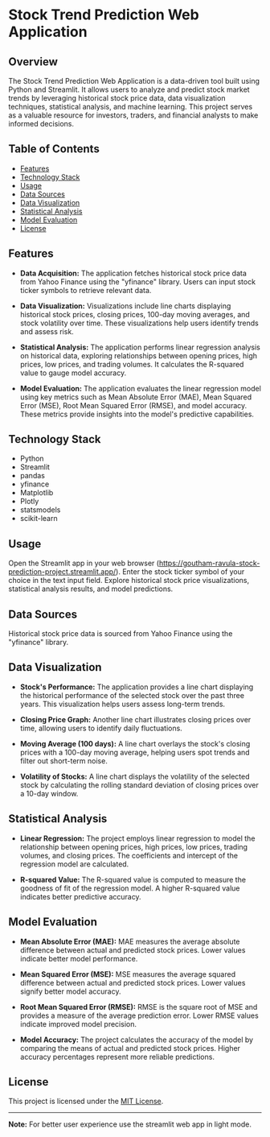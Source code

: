 # Stock Trend Prediction Web Application

## Overview

The Stock Trend Prediction Web Application is a data-driven tool built using Python and Streamlit. It allows users to analyze and predict stock market trends by leveraging historical stock price data, data visualization techniques, statistical analysis, and machine learning. This project serves as a valuable resource for investors, traders, and financial analysts to make informed decisions.

## Table of Contents

- [Features](#features)
- [Technology Stack](#technology-stack)
- [Usage](#usage)
- [Data Sources](#data-sources)
- [Data Visualization](#data-visualization)
- [Statistical Analysis](#statistical-analysis)
- [Model Evaluation](#model-evaluation)
- [License](#license)

## Features

- **Data Acquisition:** The application fetches historical stock price data from Yahoo Finance using the "yfinance" library. Users can input stock ticker symbols to retrieve relevant data.

- **Data Visualization:** Visualizations include line charts displaying historical stock prices, closing prices, 100-day moving averages, and stock volatility over time. These visualizations help users identify trends and assess risk.

- **Statistical Analysis:** The application performs linear regression analysis on historical data, exploring relationships between opening prices, high prices, low prices, and trading volumes. It calculates the R-squared value to gauge model accuracy.

- **Model Evaluation:** The application evaluates the linear regression model using key metrics such as Mean Absolute Error (MAE), Mean Squared Error (MSE), Root Mean Squared Error (RMSE), and model accuracy. These metrics provide insights into the model's predictive capabilities.

## Technology Stack

- Python
- Streamlit
- pandas
- yfinance
- Matplotlib
- Plotly
- statsmodels
- scikit-learn

## Usage
Open the Streamlit app in your web browser (https://goutham-ravula-stock-prediction-project.streamlit.app/).
Enter the stock ticker symbol of your choice in the text input field.
Explore historical stock price visualizations, statistical analysis results, and model predictions.

## Data Sources
Historical stock price data is sourced from Yahoo Finance using the "yfinance" library.

## Data Visualization
- **Stock's Performance:** The application provides a line chart displaying the historical performance of the selected stock over the past three years. This visualization helps users assess long-term trends.

- **Closing Price Graph:** Another line chart illustrates closing prices over time, allowing users to identify daily fluctuations.

- **Moving Average (100 days):** A line chart overlays the stock's closing prices with a 100-day moving average, helping users spot trends and filter out short-term noise.

- **Volatility of Stocks:** A line chart displays the volatility of the selected stock by calculating the rolling standard deviation of closing prices over a 10-day window.

## Statistical Analysis
- **Linear Regression:** The project employs linear regression to model the relationship between opening prices, high prices, low prices, trading volumes, and closing prices. The coefficients and intercept of the regression model are calculated.

- **R-squared Value:** The R-squared value is computed to measure the goodness of fit of the regression model. A higher R-squared value indicates better predictive accuracy.

## Model Evaluation
- **Mean Absolute Error (MAE):** MAE measures the average absolute difference between actual and predicted stock prices. Lower values indicate better model performance.

- **Mean Squared Error (MSE):** MSE measures the average squared difference between actual and predicted stock prices. Lower values signify better model accuracy.

- **Root Mean Squared Error (RMSE):** RMSE is the square root of MSE and provides a measure of the average prediction error. Lower RMSE values indicate improved model precision.

- **Model Accuracy:** The project calculates the accuracy of the model by comparing the means of actual and predicted stock prices. Higher accuracy percentages represent more reliable predictions.

## License
This project is licensed under the [MIT License](LICENSE).

---

**Note:** For better user experience use the streamlit web app in light mode. 
